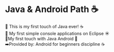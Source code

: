 # Java & Android Path ☕
📌 This is my first touch of Java ever! ☕ <br>
📌 My first simple console applications on Eclipse ☀️<br>
📌My first touch with Java Android 📌<br>
➡️Provided by: Android for beginners discipline ☕
